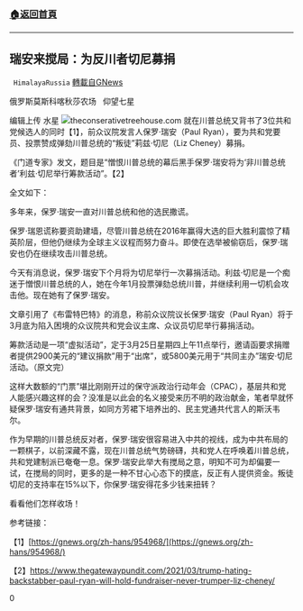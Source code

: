###  [:house:返回首頁](https://github.com/ourhimalayas/txt)
---

## 瑞安来搅局：为反川者切尼募捐
` HimalayaRussia` [轉載自GNews](https://gnews.org/zh-hans/955338/)

俄罗斯莫斯科喀秋莎农场   仰望七星

编辑上传 水星
![]()![](https://gnews.org/wp-content/uploads/2021/03/T-15.jpg)theconserativetreehouse.com
就在川普总统又背书了3位共和党候选人的同时【1】，前众议院发言人保罗·瑞安（Paul Ryan），要为共和党要员、投票赞成弹劾川普总统的“叛徒”莉兹·切尼（Liz Cheney）募捐。

《门道专家》发文，题目是“憎恨川普总统的幕后黑手保罗·瑞安将为‘非川普总统者’利兹·切尼举行筹款活动”。【2】

全文如下：

多年来，保罗·瑞安一直对川普总统和他的选民撒谎。

保罗·瑞恩谎称要资助建墙，尽管川普总统在2016年赢得大选的巨大胜利震惊了精英阶层，但他仍继续为全球主义议程而努力奋斗。即使在选举被偷窃后，保罗·瑞安也仍在继续攻击川普总统。

今天有消息说，保罗·瑞安下个月将为切尼举行一次募捐活动。利兹·切尼是一个痴迷于憎恨川普总统的人，她在今年1月投票弹劾总统川普，并继续利用一切机会攻击他。现在她有了保罗·瑞安。

文章引用了《布雷特巴特》的消息，称前众议院议长保罗·瑞安（Paul Ryan）将于3月底为陷入困境的众议院共和党会议主席、众议员切尼举行募捐活动。

筹款活动是一项“虚拟活动”，定于3月25日星期四上午11点举行，邀请函要求捐赠者提供2900美元的“建议捐款”用于“出席”，或5800美元用于“共同主办”瑞安·切尼活动。（原文完）

这样大数额的“门票”堪比刚刚开过的保守派政治行动年会（CPAC），基层共和党人能感兴趣这样的会？没准是以此会的名义接受来历不明的政治献金，笔者早就怀疑保罗·瑞安有通共背景，如同方芳裙下培养出的、民主党通共代言人的斯沃韦尔。

作为早期的川普总统反对者，保罗·瑞安很容易进入中共的视线，成为中共布局的一颗棋子，以前深藏不露，现在川普总统气势磅礴，共和党人在呼唤着川普总统，共和党建制派已奄奄一息。保罗·瑞安此举大有搅局之意，明知不可为却偏要一试，在搅局的同时，更多的是一种不甘心心态下的摸底，反正有人提供资金。叛徒切尼的支持率在15%以下，你保罗·瑞安得花多少钱来扭转？

看看他们怎样收场！

参考链接：

【1】[https://gnews.org/zh-hans/954968/](https://gnews.org/zh-hans/954968/)

【2】https://www.thegatewaypundit.com/2021/03/trump-hating-backstabber-paul-ryan-will-hold-fundraiser-never-trumper-liz-cheney/

0
